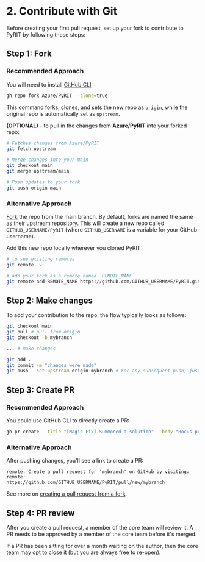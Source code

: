 # 2. Contribute with Git

Before creating your first pull request, set up your fork to contribute to PyRIT by following these steps:

## Step 1: Fork
### Recommended Approach
You will need to install [GitHub CLI](https://cli.github.com/)
```bash
gh repo fork Azure/PyRIT --clone=true
``` 
This command forks, clones, and sets the new repo as `origin`, while the original repo is automatically set as `upstream`.

**(OPTIONAL)** - to pull in the changes from **Azure/PyRIT** into your forked repo:
```bash
# Fetches changes from Azure/PyRIT
git fetch upstream

# Merge changes into your main
git checkout main 
git merge upstream/main

# Push updates to your fork
git push origin main
```

### Alternative Approach
[Fork](https://github.com/Azure/PyRIT/fork) the repo from the main branch. By default, forks are named the same as their upstream repository. This will create a new repo called `GITHUB_USERNAME/PyRIT` (where `GITHUB_USERNAME` is a variable for your GitHub username).

Add this new repo locally wherever you cloned PyRIT
```bash
# to see existing remotes
git remote -v

# add your fork as a remote named `REMOTE_NAME`
git remote add REMOTE_NAME https://github.com/GITHUB_USERNAME/PyRIT.git
```

## Step 2: Make changes

To add your contribution to the repo, the flow typically looks as follows:

```bash
git checkout main
git pull # pull from origin
git checkout -b mybranch

... # make changes

git add .
git commit -m "changes were made"
git push --set-upstream origin mybranch # For any subsequent push, just do 'git push'
```

## Step 3: Create PR
### Recommended Approach
You could use GitHub CLI to directly create a PR:
```bash
gh pr create --title "[Magic Fix] Summoned a solution" --body "Hocus pocus, bug is gone!"
```

### Alternative Approach
After pushing changes, you'll see a link to create a PR:
```
remote: Create a pull request for 'mybranch' on GitHub by visiting:
remote:      https://github.com/GITHUB_USERNAME/PyRIT/pull/new/mybranch
```

See more on [creating a pull request from a fork](https://docs.github.com/en/pull-requests/collaborating-with-pull-requests/proposing-changes-to-your-work-with-pull-requests/creating-a-pull-request-from-a-fork).

## Step 4: PR review

After you create a pull request, a member of the core team will review it. A PR needs to be approved by a member of the core team before it's merged.

If a PR has been sitting for over a month waiting on the author, then the core team may opt to close it (but you are always free to re-open).
